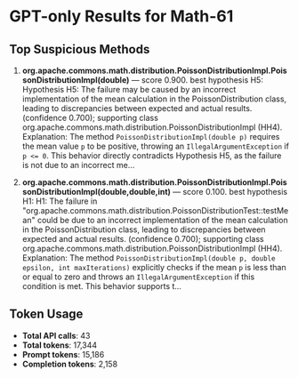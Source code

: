 # GPT-only Results for Math-61

## Top Suspicious Methods

1. **org.apache.commons.math.distribution.PoissonDistributionImpl.PoissonDistributionImpl(double)** — score 0.900. best hypothesis H5: Hypothesis H5: The failure may be caused by an incorrect implementation of the mean calculation in the PoissonDistribution class, leading to discrepancies between expected and actual results. (confidence 0.700); supporting class org.apache.commons.math.distribution.PoissonDistributionImpl (HH4).
    Explanation: The method `PoissonDistributionImpl(double p)` requires the mean value `p` to be positive, throwing an `IllegalArgumentException` if `p <= 0`. This behavior directly contradicts Hypothesis H5, as the failure is not due to an incorrect me...

2. **org.apache.commons.math.distribution.PoissonDistributionImpl.PoissonDistributionImpl(double,double,int)** — score 0.100. best hypothesis H1: H1: The failure in "org.apache.commons.math.distribution.PoissonDistributionTest::testMean" could be due to an incorrect implementation of the mean calculation in the PoissonDistribution class, leading to discrepancies between expected and actual results. (confidence 0.700); supporting class org.apache.commons.math.distribution.PoissonDistributionImpl (HH4).
    Explanation: The method `PoissonDistributionImpl(double p, double epsilon, int maxIterations)` explicitly checks if the mean `p` is less than or equal to zero and throws an `IllegalArgumentException` if this condition is met. This behavior supports t...


## Token Usage

- **Total API calls**: 43
- **Total tokens**: 17,344
- **Prompt tokens**: 15,186
- **Completion tokens**: 2,158
